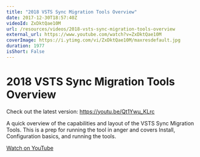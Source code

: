 ```yaml
---
title: "2018 VSTS Sync Migration Tools Overview"
date: 2017-12-30T18:57:40Z
videoId: ZxDktQae10M
url: /resources/videos/2018-vsts-sync-migration-tools-overview
external_url: https://www.youtube.com/watch?v=ZxDktQae10M
coverImage: https://i.ytimg.com/vi/ZxDktQae10M/maxresdefault.jpg
duration: 1977
isShort: False
---
```


# 2018 VSTS Sync Migration Tools Overview

Check out the latest version: https://youtu.be/Qt1Ywu_KLrc

A quick overview of the capabilities and layout of the VSTS Sync Migration Tools. This is a prep for running the tool in anger and covers Install, Configuration basics, and running the tools.

[Watch on YouTube](https://www.youtube.com/watch?v=ZxDktQae10M)
